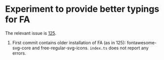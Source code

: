 # Experiment to provide better typings for FA

The relevant issue is [125](https://github.com/FortAwesome/angular-fontawesome/issues/125).

1. First commit contains older installation of FA (as in 125): fontawesome-svg-core and free-regular-svg-icons. `index.ts` does not report any errors.
